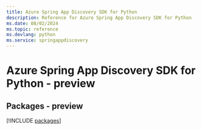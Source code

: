 ```yaml
---
title: Azure Spring App Discovery SDK for Python
description: Reference for Azure Spring App Discovery SDK for Python
ms.date: 08/02/2024
ms.topic: reference
ms.devlang: python
ms.service: springappdiscovery
---
```

# Azure Spring App Discovery SDK for Python - preview
## Packages - preview
[!INCLUDE [packages](spring-app-discovery-index.md)]